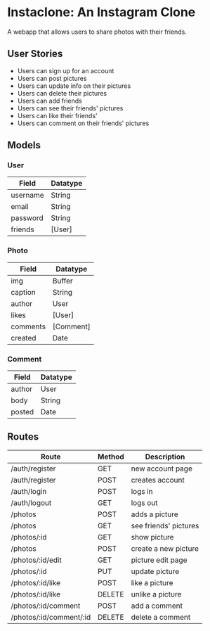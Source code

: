 # Instaclone: An Instagram Clone
A webapp that allows users to share photos with their friends.

## User Stories
* Users can sign up for an account
* Users can post pictures
* Users can update info on their pictures
* Users can delete their pictures
* Users can add friends
* Users can see their friends' pictures
* Users can like their friends'
* Users can comment on their friends' pictures

## Models

### User
| Field    | Datatype  |
| -------- | --------- |
| username | String    |
| email    | String    |
| password | String    |
| friends  | [User]    |

### Photo
| Field    | Datatype  |
| -------- | --------- |
| img      | Buffer    |
| caption  | String    |
| author   | User      |
| likes    | [User]    |
| comments | [Comment] |
| created  | Date      |

### Comment
| Field    | Datatype  |
| -------- | --------- |
| author   | User      |
| body     | String    |
| posted   | Date      |

## Routes

| Route                     | Method | Description           |
| ------------------------- | ------ | --------------------- |
| /auth/register            | GET    | new account page      |
| /auth/register            | POST   | creates account       |
| /auth/login               | POST   | logs in               |
| /auth/logout              | GET    | logs out              |
| /photos                 	| POST   | adds a picture        |
| /photos                 	| GET    | see friends' pictures |
| /photos/:id             	| GET    | show picture          |
| /photos                 	| POST   | create a new picture  |
| /photos/:id/edit        	| GET    | picture edit page     |
| /photos/:id             	| PUT    | update picture        |
| /photos/:id/like        	| POST   | like a picture        |
| /photos/:id/like        	| DELETE | unlike a picture      |
| /photos/:id/comment     	| POST   | add a comment         |
| /photos/:id/comment/:id 	| DELETE | delete a comment      |
